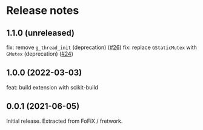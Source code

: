 # Release notes

## 1.1.0 (unreleased)

fix: remove `g_thread_init` (deprecation) ([#26](https://github.com/fofix/python-mixstream/pull/26))
fix: replace `GStaticMutex` with `GMutex` (deprecation) ([#24](https://github.com/fofix/python-mixstream/pull/24))

## 1.0.0 (2022-03-03)

feat: build extension with scikit-build

## 0.0.1 (2021-06-05)

Initial release. Extracted from FoFiX / fretwork.
